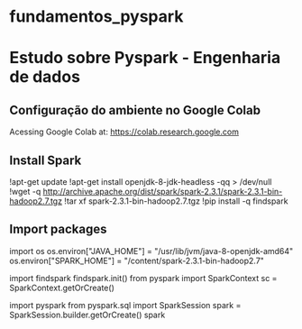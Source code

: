 # fundamentos_pyspark
# Estudo sobre Pyspark - Engenharia de dados
## Configuração do ambiente no Google Colab

Acessing Google Colab at: https://colab.research.google.com

## Install Spark
!apt-get update
!apt-get install openjdk-8-jdk-headless -qq > /dev/null
!wget -q http://archive.apache.org/dist/spark/spark-2.3.1/spark-2.3.1-bin-hadoop2.7.tgz
!tar xf spark-2.3.1-bin-hadoop2.7.tgz
!pip install -q findspark

## Import packages
import os
os.environ["JAVA_HOME"] = "/usr/lib/jvm/java-8-openjdk-amd64"
os.environ["SPARK_HOME"] = "/content/spark-2.3.1-bin-hadoop2.7"

import findspark
findspark.init()
from pyspark import SparkContext
sc = SparkContext.getOrCreate()

import pyspark
from pyspark.sql import SparkSession
spark = SparkSession.builder.getOrCreate()
spark
